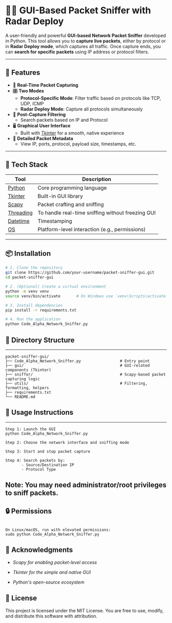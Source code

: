 # 🕵️‍♂️ GUI-Based Packet Sniffer with Radar Deploy

A user-friendly and powerful **GUI-based Network Packet Sniffer** developed in Python. This tool allows you to **capture live packets**, either by protocol or in **Radar Deploy mode**, which captures all traffic. Once capture ends, you can **search for specific packets** using IP address or protocol filters.

---

## 🚀 Features

- 📡 **Real-Time Packet Capturing**
- 🎛️ **Two Modes**
  - **Protocol-Specific Mode**: Filter traffic based on protocols like TCP, UDP, ICMP
  - **Radar Deploy Mode**: Capture all protocols simultaneously
- 🔎 **Post-Capture Filtering**
  - Search packets based on IP and Protocol
- 🖥️ **Graphical User Interface**
  - Built with [Tkinter](https://docs.python.org/3/library/tkinter.html) for a smooth, native experience
- 📄 **Detailed Packet Metadata**
  - View IP, ports, protocol, payload size, timestamps, etc.

---

## 🧰 Tech Stack

| Tool | Description |
|------|-------------|
| [Python](https://www.python.org/) | Core programming language |
| [Tkinter](https://docs.python.org/3/library/tkinter.html) | Built-in GUI library |
| [Scapy](https://scapy.readthedocs.io/en/latest/) | Packet crafting and sniffing |
| [Threading](https://docs.python.org/3/library/threading.html) | To handle real-time sniffing without freezing GUI |
| [Datetime](https://docs.python.org/3/library/datetime.html) | Timestamping |
| [OS](https://docs.python.org/3/library/os.html) | Platform-level interaction (e.g., permissions) |

---

## 📦 Installation

```bash
# 1. Clone the repository
git clone https://github.com/your-username/packet-sniffer-gui.git
cd packet-sniffer-gui

# 2. (Optional) Create a virtual environment
python -m venv venv
source venv/bin/activate       # On Windows use `venv\Scripts\activate`

# 3. Install dependencies
pip install -r requirements.txt

# 4. Run the application
python Code_Alpha_Network_Sniffer.py

 ```

## 📁 Directory Structure

---

 ```
packet-sniffer-gui/
├── Code_Alpha_Network_Sniffer.py                 # Entry point
├── gui/                                          # GUI-related components (Tkinter)
├── sniffer/                                      # Scapy-based packet capturing logic
├── utils/                                        # Filtering, formatting, helpers
├── requirements.txt
└── README.md

 ```
## 🧪 Usage Instructions

---
 ```
Step 1: Launch the GUI
python Code_Alpha_Network_Sniffer.py

Step 2: Choose the network interface and sniffing mode

Step 3: Start and stop packet capture

Step 4: Search packets by:
        - Source/Destination IP
        - Protocol Type

 ```
 
## Note: You may need administrator/root privileges to sniff packets.

## 🔒 Permissions

 ```
 
 On Linux/macOS, run with elevated permissions:
sudo python Code_Alpha_Network_Sniffer.py

  ```
## 🙌 Acknowledgments

 -	*Scapy for enabling packet-level access*

 -	*Tkinter for the simple and native GUI*

 -	*Python's open-source ecosystem*

## 📄 License

This project is licensed under the MIT License.
You are free to use, modify, and distribute this software with attribution.
